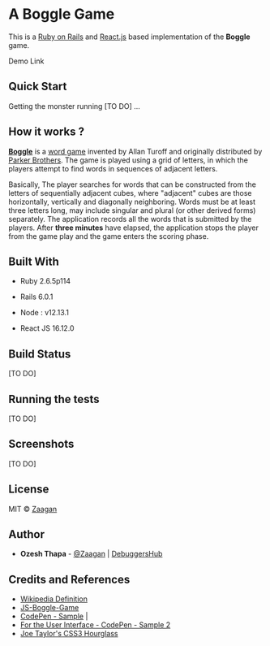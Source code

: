 # A Boggle Game

This is a [Ruby on Rails](https://rubyonrails.org/) and [React.js](https://reactjs.org/) based implementation of the **Boggle** game.



Demo Link



## Quick Start

Getting the monster running [TO DO] ...



## How it works ?

[**Boggle**](https://en.wikipedia.org/wiki/Boggle) is a [word game](https://en.wikipedia.org/wiki/Word_game) invented by Allan Turoff and originally distributed by [Parker Brothers](https://en.wikipedia.org/wiki/Parker_Brothers). The game is played using a grid of letters, in which the players attempt to find words in sequences of adjacent letters. 



Basically, The player searches for words that can be constructed from the letters of sequentially adjacent cubes, where "adjacent" cubes are those  horizontally, vertically and diagonally neighboring. Words must be at  least three letters long, may include singular and plural (or other derived forms) separately. The application records all the words that is submitted by the players. After **three minutes** have elapsed, the application stops the player from the game play and the game enters the scoring phase. 



## Built With

- Ruby 2.6.5p114

- Rails 6.0.1

- Node : v12.13.1 

- React JS 16.12.0

  



## Build Status

[TO DO]



## Running the tests

[TO DO]



## Screenshots

[TO DO]



## License

MIT © [Zaagan](https://github.com/zaagan) 



## Author

- **Ozesh Thapa** - [@Zaagan](https://github.com/zaagan)  | [DebuggersHub](https://www.debuggershub.com/)



## Credits and References

- [Wikipedia Definition](https://en.wikipedia.org/wiki/Boggle)
- [JS-Boggle-Game](https://github.com/zhouyuhang/JS-Boggle-Game)
- [CodePen - Sample](https://codepen.io/jbalesteri/pen/yYeozq) |
- [For the User Interface - CodePen - Sample 2](https://codesandbox.io/s/github/leannezhang/boggle-game/tree/master/?from-embed)
- [Joe Taylor's CSS3 Hourglass](https://codepen.io/joekarma/pen/gjxyF)

